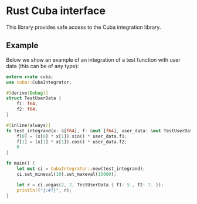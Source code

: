 # Rust Cuba interface

This library provides safe access to the Cuba integration library.

## Example

Below we show an example of an integration of a test function
with user data (this can be of any type):

```rust
extern crate cuba;
use cuba::CubaIntegrator;

#[derive(Debug)]
struct TestUserData {
    f1: f64,
    f2: f64,
}

#[inline(always)]
fn test_integrand(x: &[f64], f: &mut [f64], user_data: &mut TestUserData) -> i32 {
    f[0] = (x[0] * x[1]).sin() * user_data.f1;
    f[1] = (x[1] * x[1]).cos() * user_data.f2;
    0
}

fn main() {
    let mut ci = CubaIntegrator::new(test_integrand);
    ci.set_mineval(10).set_maxeval(10000);

    let r = ci.vegas(2, 2, TestUserData { f1: 5., f2: 7. });
    println!("{:#?}", r);
}
```
